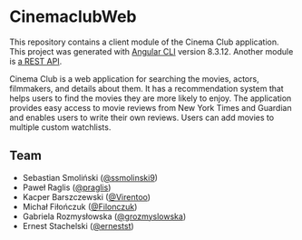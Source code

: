 # CinemaclubWeb

This repository contains a client module of the Cinema Club application. This project was generated with [Angular CLI](https://github.com/angular/angular-cli) version 8.3.12. Another module is [a REST API](https://github.com/praglis/cinema-club).

Cinema Club is a web application for searching the movies, actors, filmmakers, and details about them. It has a recommendation system that helps users to find the movies they are more likely to enjoy. The application provides easy access to movie reviews from New York Times and Guardian and enables users to write their own reviews. Users can add movies to multiple custom watchlists.

## Team
- Sebastian Smoliński ([@ssmolinski9](https://github.com/ssmolinski9))
- Paweł Raglis ([@praglis](https://github.com/praglis))
- Kacper Barszczewski ([@Virentoo](https://github.com/Virentoo))
- Michał Fiłończuk ([@Filonczuk](https://github.com/Filonczuk))
- Gabriela Rozmysłowska ([@grozmyslowska](https://github.com/grozmyslowska))
- Ernest Stachelski ([@ernestst](https://github.com/ernestst))

